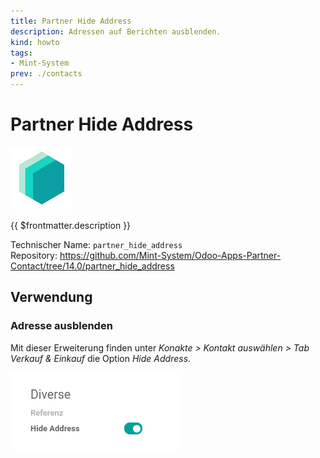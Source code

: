 ```yaml
---
title: Partner Hide Address
description: Adressen auf Berichten ausblenden.
kind: howto
tags:
- Mint-System
prev: ./contacts
---
```

# Partner Hide Address
![](attachments/icons_odoo_mint_system.png)

{{ $frontmatter.description }}

Technischer Name: `partner_hide_address`\
Repository: <https://github.com/Mint-System/Odoo-Apps-Partner-Contact/tree/14.0/partner_hide_address>

## Verwendung

### Adresse ausblenden

Mit dieser Erweiterung finden unter *Konakte > Kontakt auswählen > Tab Verkauf & Einkauf* die Option *Hide Address*.

![](attachments/Partner%20Hide%20Address.png)
